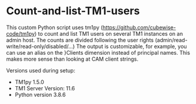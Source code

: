 # Count-and-list-TM1-users
This custom Python script uses tm1py (https://github.com/cubewise-code/tm1py) to count and list TM1 users on several TM1 instances on an admin host.
The counts are divided following the user rights (admin/read-write/read-only/disabled/...)
The output is customizable, for example, you can use an alias on the }Clients dimension instead of principal names. This makes more sense than looking at CAM client strings.

Versions used during setup:
- TM1py 1.5.0
- TM1 Server Version: 11.6
- Python version 3.8.6
